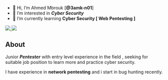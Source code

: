 - 👋 Hi, I’m Ahmed Mbrouk [**@3amk-n01**]  
- 👀 I’m interested in   ***Cyber Security***
- 🌱 I’m currently learning  **Cyber Security [ Web Pentesting ]**


<div align="left"> 
  <a href="mailto:ahmedalimbrouk@gmail.com">
    <img src="https://img.shields.io/badge/Gmail-333333?style=for-the-badge&logo=gmail&logoColor=red" />
  </a>
  <a href="https://www.linkedin.com/in/ahmed-mbrouk-09324b2a5/" target="_blank">
    <img src="https://img.shields.io/badge/LinkedIn-0077B5?style=for-the-badge&logo=linkedin&logoColor=white" target="_blank" />
  </a>
</div>

## About
Junior ***Pentester*** with entry level experience in the field , seeking for suitable
job position to learn more and practice cyber security.

I have experience in **network pentesting** and i start in bug hunting recently.
